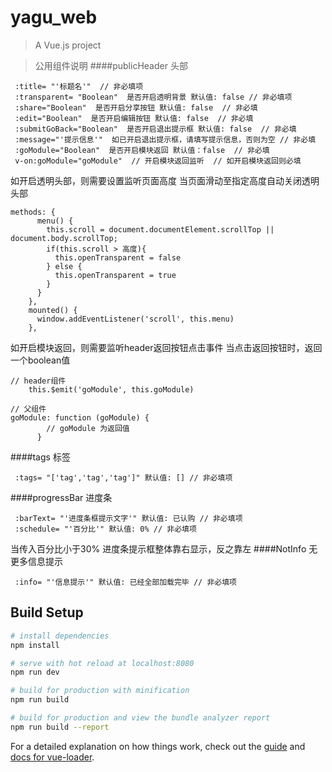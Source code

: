 # yagu_web

> A Vue.js project

> 公用组件说明
####publicHeader 头部
 ```
  :title= "'标题名'"  // 非必填项
  :transparent= "Boolean"  是否开启透明背景 默认值: false // 非必填项
  :share="Boolean"  是否开启分享按钮 默认值: false  // 非必填
  :edit="Boolean"  是否开启编辑按钮 默认值: false  // 非必填
  :submitGoBack="Boolean"  是否开启退出提示框 默认值: false  // 非必填
  :message="'提示信息'"  如已开启退出提示框，请填写提示信息，否则为空 // 非必填
  :goModule="Boolean"  是否开启模块返回 默认值：false  // 非必填
  v-on:goModule="goModule"  // 开启模块返回监听  // 如开启模块返回则必填
 ```
如开启透明头部，则需要设置监听页面高度 当页面滑动至指定高度自动关闭透明头部
```
methods: {
      menu() {
        this.scroll = document.documentElement.scrollTop || document.body.scrollTop;
        if(this.scroll > 高度){
          this.openTransparent = false
        } else {
          this.openTransparent = true
        }
      }
    },
    mounted() {
      window.addEventListener('scroll', this.menu)
    },
```
如开启模块返回，则需要监听header返回按钮点击事件 当点击返回按钮时，返回一个boolean值
```
// header组件
    this.$emit('goModule', this.goModule)

// 父组件
goModule: function (goModule) {
        // goModule 为返回值
      }
```
####tags 标签
 ```
  :tags= "['tag','tag','tag']" 默认值: [] // 非必填项 
 ```
####progressBar 进度条
 ```
  :barText= "'进度条框提示文字'" 默认值: 已认购 // 非必填项
  :schedule= "'百分比'" 默认值: 0% // 非必填项
 ```
当传入百分比小于30% 进度条提示框整体靠右显示，反之靠左
####NotInfo 无更多信息提示
 ```
  :info= "'信息提示'" 默认值: 已经全部加载完毕 // 非必填项
 ```
## Build Setup

``` bash
# install dependencies
npm install

# serve with hot reload at localhost:8080
npm run dev

# build for production with minification
npm run build

# build for production and view the bundle analyzer report
npm run build --report
```

For a detailed explanation on how things work, check out the [guide](http://vuejs-templates.github.io/webpack/) and [docs for vue-loader](http://vuejs.github.io/vue-loader).
